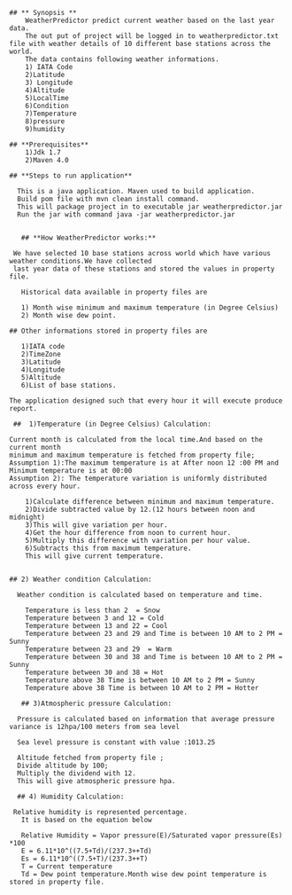 	## ** Synopsis ** 
		WeatherPredictor predict current weather based on the last year data.
	    The out put of project will be logged in to weatherpredictor.txt file with weather details of 10 different base stations across the world.
	    The data contains following weather informations.
		1) IATA Code	
		2)Latitude
		3) Longitude
		4)Altitude
		5)LocalTime
		6)Condition	
		7)Temperature
		8)pressure
		9)humidity
		
	## **Prerequisites**		
		1)Jdk 1.7
		2)Maven 4.0
		
	## **Steps to run application**
				
	  This is a java application. Maven used to build application.
	  Build pom file with mvn clean install command.
	  This will package project in to executable jar weatherpredictor.jar
	  Run the jar with command java -jar weatherpredictor.jar
	  	
	
       ## **How WeatherPredictor works:**
 
     We have selected 10 base stations across world which have various weather conditions.We have collected
	 last year data of these stations and stored the values in property file.
	   
	   Historical data available in property files are
	   
	   1) Month wise minimum and maximum temperature (in Degree Celsius)
	   2) Month wise dew point.
	   
    ## Other informations stored in property files are	
    
	   1)IATA code
	   2)TimeZone
	   3)Latitude
	   4)Longitude
	   5)Altitude
	   6)List of base stations.
	   
	The application designed such that every hour it will execute produce report.
	
     ##  1)Temperature (in Degree Celsius) Calculation:
	
    Current month is calculated from the local time.And based on the current month 
	minimum and maximum temperature is fetched from property file;
	Assumption 1):The maximum temperature is at After noon 12 :00 PM and Minimum temperature is at 00:00
	Assumption 2): The temperature variation is uniformly distributed across every hour.
		
		1)Calculate difference between minimum and maximum temperature.
		2)Divide subtracted value by 12.(12 hours between noon and midnight) 
		3)This will give variation per hour.
		4)Get the hour difference from noon to current hour.
		5)Multiply this difference with variation per hour value.
		6)Subtracts this from maximum temperature.
		This will give current temperature.
		
		
    ## 2) Weather condition Calculation:
  
      Weather condition is calculated based on temperature and time.
	 
    	Temperature is less than 2  = Snow
		Temperature between 3 and 12 = Cold
		Temperature between 13 and 22 = Cool
		Temperature between 23 and 29 and Time is between 10 AM to 2 PM = Sunny
		Temperature between 23 and 29  = Warm
		Temperature between 30 and 38 and Time is between 10 AM to 2 PM = Sunny
		Temperature between 30 and 38 = Hot
		Temperature above 38 Time is between 10 AM to 2 PM = Sunny
		Temperature above 38 Time is between 10 AM to 2 PM = Hotter
		
       ## 3)Atmospheric pressure Calculation:
  
      Pressure is calculated based on information that average pressure variance is 12hpa/100 meters from sea level
	  
	  Sea level pressure is constant with value :1013.25
	  
	  Altitude fetched from property file ;
	  Divide altitude by 100;
	  Multiply the dividend with 12.
	  This will give atmospheric pressure hpa.
	  
      ## 4) Humidity Calculation:  
	
	 Relative humidity is represented percentage.
	   It is based on the equation below
	   
	   Relative Humidity = Vapor pressure(E)/Saturated vapor pressure(Es) *100	   
	   E = 6.11*10^((7.5+Td)/(237.3++Td)
	   Es = 6.11*10^((7.5+T)/(237.3++T)
	   T = Current temperature
	   Td = Dew point temperature.Month wise dew point temperature is stored in property file.
	   
	  
	  
	  
	 
	   
	   
	   
	   
	  
	   
	   
	   
	   
	  
	  
	  

     


	  
	
	   
	   
	
	   
  
